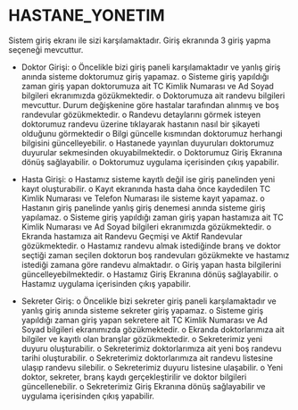# HASTANE_YONETIM
Sistem giriş ekranı ile sizi karşılamaktadır. Giriş ekranında 3 giriş yapma seçeneği mevcuttur.
-	Doktor Girişi:
o	Öncelikle bizi giriş paneli karşılamaktadır ve yanlış giriş anında sisteme doktorumuz giriş yapamaz.
o	Sisteme giriş yapıldığı zaman giriş yapan doktorumuza ait TC Kimlik Numarası ve Ad Soyad bilgileri ekranımızda gözükmektedir.
o	Doktorumuza ait randevu bilgileri mevcuttur. Durum değişkenine göre hastalar tarafından alınmış ve boş randevular gözükmektedir.
o	Randevu detaylarını görmek isteyen doktorumuz randevu üzerine tıklayarak hastanın nasıl bir şikayeti olduğunu görmektedir
o	Bilgi güncelle kısmından doktorumuz herhangi bilgisini güncelleyebilir.
o	Hastanede yayınlan duyuruları doktorumuz duyurular sekmesinden okuyabilmektedir.
o	Doktorumuz Giriş Ekranına dönüş sağlayabilir.
o	Doktorumuz uygulama içerisinden çıkış yapabilir.

-	Hasta Girişi:
o	Hastamız sisteme kayıtlı değil ise giriş panelinden yeni kayıt oluşturabilir.
o	Kayıt ekranında hasta daha önce kaydedilen TC Kimlik Numarası ve Telefon Numarası ile sisteme kayıt yapamaz.
o	Hastanın giriş panelinde yanlış giriş denemesi anında sisteme giriş yapılamaz.
o	Sisteme giriş yapıldığı zaman giriş yapan hastamıza ait TC Kimlik Numarası ve Ad Soyad bilgileri ekranımızda gözükmektedir.
o	Ekranda hastamıza ait Randevu Geçmişi ve Aktif Randevular gözükmektedir.
o	Hastamız randevu almak istediğinde branş ve doktor seçtiği zaman seçilen doktorun boş randevuları gözükmekte ve hastamız istediği zamana göre randevu almaktadır.
o	Giriş yapan hasta bilgilerini güncelleyebilmektedir.
o	Hastamız Giriş Ekranına dönüş sağlayabilir.
o	Hastamız uygulama içerisinden çıkış yapabilir.

-	Sekreter Giriş:
o	Öncelikle bizi sekreter giriş paneli karşılamaktadır ve yanlış giriş anında sisteme sekreter giriş yapamaz.
o	Sisteme giriş yapıldığı zaman giriş yapan sekretere ait TC Kimlik Numarası ve Ad Soyad bilgileri ekranımızda gözükmektedir.
o	Ekranda doktorlarımıza ait bilgiler ve kayıtlı olan branşlar gözükmektedir.
o	Sekreterimiz yeni duyuru oluşturabilir.
o	Sekreterimiz doktorlarımıza ait yeni boş randevu tarihi oluşturabilir.
o	Sekreterimiz doktorlarımıza ait randevu listesine ulaşıp randevu silebilir. 
o	Sekreterimiz duyuru listesine ulaşabilir.
o	Yeni doktor, sekreter, branş kaydı gerçekleştirilir ve doktor bilgileri güncellenebilir.
o	Sekreterimiz Giriş Ekranına dönüş sağlayabilir ve uygulama içerisinden çıkış yapabilir.
